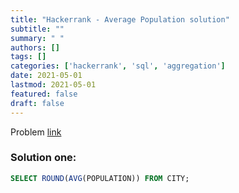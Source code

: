 ```yaml
---
title: "Hackerrank - Average Population solution"
subtitle: ""
summary: " "
authors: []
tags: []
categories: ['hackerrank', 'sql', 'aggregation']
date: 2021-05-01
lastmod: 2021-05-01
featured: false
draft: false
---
```

Problem [link](https://www.hackerrank.com/challenges/average-population)

### Solution one:

```sql
SELECT ROUND(AVG(POPULATION)) FROM CITY;
```
